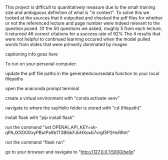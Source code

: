 This project is difficult to quantitatively measure due to the small training size and ambiguous definition of what is "in context".
To solve this we looked at the sources that it outputted and checked the pdf files for whether or not the referenced lecture and page number were indeed relevant
to the question posed.
Of the 50 questions we asked, roughly 5 from each lecture, it returned 46 correct citations for a success rate of 92%
The 4 results that were not helpful to continued learning occured when the model pulled words from slides that were primarily dominated by images


captioning info goes here


To run on your personal computer:

update the pdf file paths in the generatedcoursedata function to your local filepaths

open the anaconda prompt terminal

create a virtual environment with "conda activate venv"

navigate to where the sayHello folder is stored with "cd (filepath)"

install flask with "pip install flask"

run the command "set OPENAI_API_KEY=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"

run the command "flask run"

go to your browser and navigate to "http://127.0.0.1:5000/hello"
